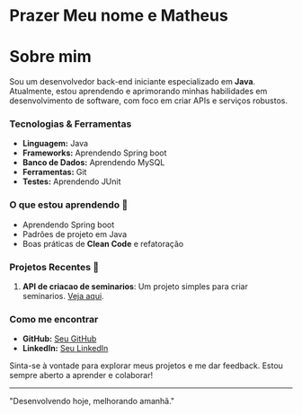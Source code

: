 # Prazer Meu nome e Matheus #

# Sobre mim
Sou um desenvolvedor back-end iniciante especializado em **Java**. Atualmente, estou aprendendo e aprimorando minhas habilidades em desenvolvimento de software, com foco em criar APIs e serviços robustos.

### Tecnologias & Ferramentas ##
- **Linguagem:** Java
- **Frameworks:** Aprendendo Spring boot
- **Banco de Dados:** Aprendendo MySQL
- **Ferramentas:** Git
- **Testes:** Aprendendo JUnit

### O que estou aprendendo 🚀
- Aprendendo Spring boot
- Padrões de projeto em Java
- Boas práticas de **Clean Code** e refatoração

### Projetos Recentes 🌱
1. **API de criacao de seminarios**: Um projeto simples para criar seminarios. [Veja aqui](https://github.com/MatheusIwan/SeminarCreatorApi).

### Como me encontrar
- **GitHub:** [Seu GitHub](link-do-github)
- **LinkedIn:** [Seu LinkedIn](https://www.linkedin.com/in/matheus-iwan-234003308/)

Sinta-se à vontade para explorar meus projetos e me dar feedback. Estou sempre aberto a aprender e colaborar!

---

"Desenvolvendo hoje, melhorando amanhã."
